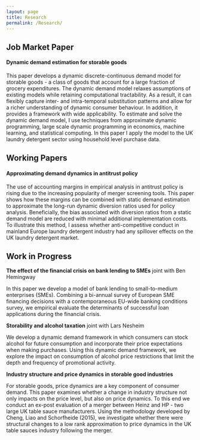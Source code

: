 ```yaml
---
layout: page
title: Research
permalink: /Research/
---
```


## Job Market Paper

#### **Dynamic demand estimation for storable goods**

This paper develops a dynamic discrete-continuous demand model for storable goods - a class of goods that account for a large fraction of grocery expenditures. The dynamic demand model relaxes assumptions of existing models while retaining computational tractability. As a result, it can flexibly capture inter- and intra-temporal substitution patterns and allow for a richer understanding of dynamic consumer behaviour. In addition, it provides a framework with wide applicability. To estimate and solve the dynamic demand model, I use techniques from approximate dynamic programming, large scale dynamic programming in economics, machine learning, and statistical computing. In this paper I apply the model to the UK laundry detergent sector using household level purchase data.

## Working Papers

#### **Approximating demand dynamics in antitrust policy**

The use of accounting margins in empirical analysis in antitrust policy is rising due to the increasing popularity of merger screening tools. This paper shows how these margins can be combined with static demand estimation to approximate the long-run dynamic diversion ratios used for policy analysis. Beneficially, the bias associated with diversion ratios from a static demand model are reduced with minimal additional implementation costs.  To illustrate this method, I assess whether anti-competitive conduct in mainland Europe laundry detergent industry had any spillover effects on the UK laundry detergent market.

## Work in Progress

**The effect of the financial crisis on bank lending to SMEs** joint with Ben Hemingway 

In this paper we develop a model of bank lending to small-to-medium enterprises (SMEs). Combining a bi-annual survey of European SME financing decisions with a contemporaneous EU-wide banking conditions survey, we empirical evaluate the determinants of successful loan applications during the financial crisis.

**Storability and alcohol taxation** joint with Lars Nesheim  

We develop a dynamic demand framework in which consumers can stock alcohol for future consumption and incorporate their price expectations when making purchases.  Using this dynamic demand framework, we explore the impact on consumption of alcohol price restrictions that limit the depth and frequency of promotional activity. 

**Industry structure and price dynamics in storable good industries**

For storable goods, price dynamics are a key component of consumer demand. This paper examines whether a change in industry structure not only impacts on the price level, but also on price dynamics. To this end we conduct an ex-post evaluation of a merger between Heinz and HP - two large UK table sauce manufacturers. Using the methodology developed by Cheng, Liao and Schorfheide (2015), we investigate whether there were structural changes to a low rank approximation to price dynamics in the UK table sauces industry following the merger. 
